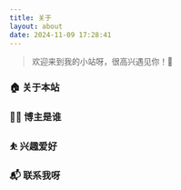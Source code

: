 ```yaml
---
title: 关于
layout: about
date: 2024-11-09 17:28:41
---
```

> 欢迎来到我的小站呀，很高兴遇见你！🤝

### 🏠 关于本站

### 👨‍💻 博主是谁

### ⛹ 兴趣爱好

### 📬 联系我呀
